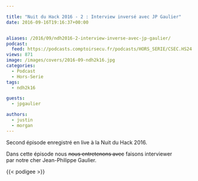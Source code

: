```yaml
---

title: "Nuit du Hack 2016 - 2 : Interview inversé avec JP Gaulier"
date: 2016-09-16T19:16:37+00:00


aliases: /2016/09/ndh2016-2-interview-inverse-avec-jp-gaulier/
podcast:
  feed: https://podcasts.comptoirsecu.fr/podcasts/HORS_SERIE/CSEC.HS24.2016-07-02.NDH2k16_Jpgaulier.mp3
views: 871
image: /images/covers/2016-09-ndh2k16.jpg
categories:
  - Podcast
  - Hors-Serie
tags:
  - ndh2k16

guests:
  - jpgaulier

authors:
  - justin
  - morgan
---
```

Second épisode enregistré en live à la Nuit du Hack 2016.

Dans cette épisode nous <del>nous entretenons avec</del> faisons interviewer par notre cher Jean-Philippe Gaulier.

{{< podigee >}}
